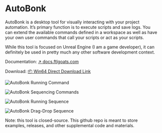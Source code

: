 # AutoBonk

AutoBonk is a desktop tool for visually interacting with your project automation. It’s primary function is to execute scripts and save logs. You can extend the available commands defined in a workspace as well as have your own user commands that call your scripts or act as your scripts.

While this tool is focused on Unreal Engine (I am a game developer), it can definitely be used in pretty much any other software development context.

Documentation: [↗️ docs.ftlgoats.com](https://docs.ftlgoats.com/autobonk/index.html)

Download: [📦 Win64 Direct Download Link](https://github.com/nshkurkin/AutoBonk-Releases/releases/latest/download/AutoBonk-win-Setup.exe)

![AutoBonk Running Command](https://docs.ftlgoats.com/autobonk/_images/fig_run_command_1.gif)

![AutoBonk Sequencing Commands](https://docs.ftlgoats.com/autobonk/_images/fig_sequencer_add_1.gif)

![AutoBonk Running Sequence](https://docs.ftlgoats.com/autobonk/_images/fig_sequencer_run_1.gif)

![AutoBonk Drag-Drop Sequence](https://docs.ftlgoats.com/autobonk/_images/fig_sequencer_sequence.gif)

Note: this tool is closed-source. This github repo is meant to store examples, releases, and other supplemental code and materials.